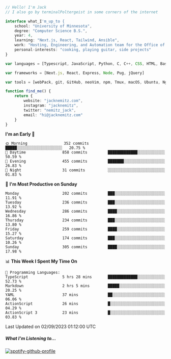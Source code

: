 ```typescript
// Hello! I'm Jack
// I also go by terminalPoltergeist in some corners of the internet

interface what_I'm_up_to {
    school: "University of Minnesota",
    degree: "Computer Science B.S.",
    year: 4,
    learning: "Next.js, React, Tailwind, Ansible",
    work: "Hosting, Engineering, and Automation team for the Office of Information Technology at UMN",
    personal-interests: "cooking, playing guitar, side projects"
}

var languages = [Typescript, JavaScript, Python, C, C++, CSS, HTML, Bash, VimScript]

var frameworks = [Next.js, React, Express, Node, Pug, jQuery]

var tools = [webPack, git, GitHub, neoVim, npm, Tmux, macOS, Ubuntu, Nginx, Ansible, Cloudflare, DigitalOcean]

function find_me() {
    return {
        website: "jacknemitz.com",
        instagram: "jacknemitz",
        twitter: "nemitz_jack",
        email: "hi@jacknemitz.com"
    }
}
```

<!--START_SECTION:waka-->
**I'm an Early 🐤** 

```text
🌞 Morning                352 commits         █████░░░░░░░░░░░░░░░░░░░░   20.75 % 
🌆 Daytime                858 commits         █████████████░░░░░░░░░░░░   50.59 % 
🌃 Evening                455 commits         ███████░░░░░░░░░░░░░░░░░░   26.83 % 
🌙 Night                  31 commits          ░░░░░░░░░░░░░░░░░░░░░░░░░   01.83 % 
```
📅 **I'm Most Productive on Sunday** 

```text
Monday                   202 commits         ███░░░░░░░░░░░░░░░░░░░░░░   11.91 % 
Tuesday                  236 commits         ███░░░░░░░░░░░░░░░░░░░░░░   13.92 % 
Wednesday                286 commits         ████░░░░░░░░░░░░░░░░░░░░░   16.86 % 
Thursday                 234 commits         ███░░░░░░░░░░░░░░░░░░░░░░   13.80 % 
Friday                   259 commits         ████░░░░░░░░░░░░░░░░░░░░░   15.27 % 
Saturday                 174 commits         ███░░░░░░░░░░░░░░░░░░░░░░   10.26 % 
Sunday                   305 commits         ████░░░░░░░░░░░░░░░░░░░░░   17.98 % 
```


📊 **This Week I Spent My Time On** 

```text
💬 Programming Languages: 
TypeScript               5 hrs 28 mins       █████████████░░░░░░░░░░░░   52.73 % 
Markdown                 2 hrs 5 mins        █████░░░░░░░░░░░░░░░░░░░░   20.25 % 
YAML                     37 mins             ██░░░░░░░░░░░░░░░░░░░░░░░   06.06 % 
ActionScript             26 mins             █░░░░░░░░░░░░░░░░░░░░░░░░   04.29 % 
ActionScript 3           23 mins             █░░░░░░░░░░░░░░░░░░░░░░░░   03.83 % 
```


 Last Updated on 02/09/2023 01:12:00 UTC
<!--END_SECTION:waka-->

##### What I'm Listening to...

[![spotify-github-profile](https://spotify-github-profile.vercel.app/api/view?uid=jack.nemitz&cover_image=true&show_offline=true&bar_color=53b14f&bar_color_cover=false&background_color=121212FF)](https://spotify-github-profile.vercel.app/api/view?uid=jack.nemitz&redirect=true)

